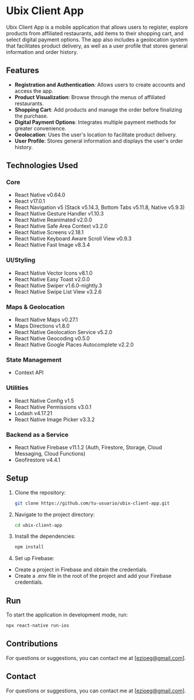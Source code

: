 # Ubix Client App

Ubix Client App is a mobile application that allows users to register, explore products from affiliated restaurants, add items to their shopping cart, and select digital payment options. The app also includes a geolocation system that facilitates product delivery, as well as a user profile that stores general information and order history.

## Features

- **Registration and Authentication**: Allows users to create accounts and access the app.
- **Product Visualization**: Browse through the menus of affiliated restaurants.
- **Shopping Cart**: Add products and manage the order before finalizing the purchase.
- **Digital Payment Options**: Integrates multiple payment methods for greater convenience.
- **Geolocation**: Uses the user's location to facilitate product delivery.
- **User Profile**: Stores general information and displays the user's order history.

## Technologies Used

### Core
- React Native v0.64.0
- React v17.0.1
- React Navigation v5 (Stack v5.14.3, Bottom Tabs v5.11.8, Native v5.9.3)
- React Native Gesture Handler v1.10.3
- React Native Reanimated v2.0.0
- React Native Safe Area Context v3.2.0
- React Native Screens v2.18.1
- React Native Keyboard Aware Scroll View v0.9.3
- React Native Fast Image v8.3.4

### UI/Styling
- React Native Vector Icons v8.1.0
- React Native Easy Toast v2.0.0
- React Native Swiper v1.6.0-nightly.3
- React Native Swipe List View v3.2.6

### Maps & Geolocation
- React Native Maps v0.27.1
- Maps Directions v1.8.0
- React Native Geolocation Service v5.2.0
- React Native Geocoding v0.5.0
- React Native Google Places Autocomplete v2.2.0

### State Management
- Context API

### Utilities
- React Native Config v1.5
- React Native Permissions v3.0.1
- Lodash v4.17.21
- React Native Image Picker v3.3.2

### Backend as a Service
- React Native Firebase v11.1.2 (Auth, Firestore, Storage, Cloud Messaging, Cloud Functions)
- Geofirestore v4.4.1

## Setup

1. Clone the repository:

   ```bash
   git clone https://github.com/tu-usuario/ubix-client-app.git

   ```

2. Navigate to the project directory:

   ```bash
   cd ubix-client-app

   ```

3. Install the dependencies:

   ```bash
   npm install

   ```

4. Set up Firebase:

- Create a project in Firebase and obtain the credentials.
- Create a .env file in the root of the project and add your Firebase credentials.

## Run

To start the application in development mode, run:

```bash
npx react-native run-ios
```

## Contributions

For questions or suggestions, you can contact me at [ezioeg@gmail.com].

## Contact

For questions or suggestions, you can contact me at [ezioeg@gmail.com].
